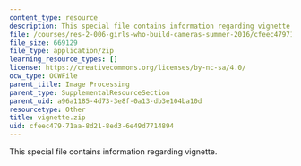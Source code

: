 ```yaml
---
content_type: resource
description: This special file contains information regarding vignette.
file: /courses/res-2-006-girls-who-build-cameras-summer-2016/cfeec47971aa8d218ed36e49d7714894_vignette.zip
file_size: 669129
file_type: application/zip
learning_resource_types: []
license: https://creativecommons.org/licenses/by-nc-sa/4.0/
ocw_type: OCWFile
parent_title: Image Processing
parent_type: SupplementalResourceSection
parent_uid: a96a1185-4d73-3e8f-0a13-db3e104ba10d
resourcetype: Other
title: vignette.zip
uid: cfeec479-71aa-8d21-8ed3-6e49d7714894
---
```

This special file contains information regarding vignette.